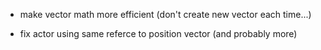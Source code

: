 - make vector math more efficient (don't create new vector each time...)
+ fix actor using same referce to position vector (and probably more)